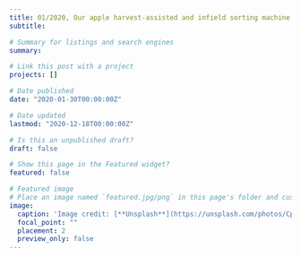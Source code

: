 ```yaml
---
title: 01/2020, Our apple harvest-assisted and infield sorting machine was reported by the Good Fruit Grower magzine
subtitle: 

# Summary for listings and search engines
summary: 

# Link this post with a project
projects: []

# Date published
date: "2020-01-30T00:00:00Z"

# Date updated
lastmod: "2020-12-18T00:00:00Z"

# Is this an unpublished draft?
draft: false

# Show this page in the Featured widget?
featured: false

# Featured image
# Place an image named `featured.jpg/png` in this page's folder and customize its options here.
image:
  caption: 'Image credit: [**Unsplash**](https://unsplash.com/photos/CpkOjOcXdUY)'
  focal_point: ""
  placement: 2
  preview_only: false
---
```

